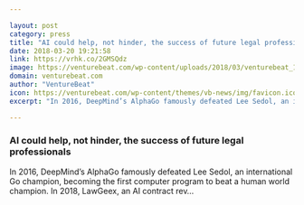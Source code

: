 ```yaml
---

layout: post
category: press
title: "AI could help, not hinder, the success of future legal professionals"
date: 2018-03-20 19:21:58
link: https://vrhk.co/2GMSQdz
image: https://venturebeat.com/wp-content/uploads/2018/03/venturebeat_1200px_law_feature.jpg?fit=1200%2C900&strip=all
domain: venturebeat.com
author: "VentureBeat"
icon: https://venturebeat.com/wp-content/themes/vb-news/img/favicon.ico
excerpt: "In 2016, DeepMind’s AlphaGo famously defeated Lee Sedol, an international Go champion, becoming the first computer program to beat a human world champion. In 2018, LawGeex, an AI contract rev…"

---
```


### AI could help, not hinder, the success of future legal professionals

In 2016, DeepMind’s AlphaGo famously defeated Lee Sedol, an international Go champion, becoming the first computer program to beat a human world champion. In 2018, LawGeex, an AI contract rev…
